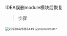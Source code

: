 IDEA误删module模块后恢复

> 步骤

<img src="https://xleixz.oss-cn-nanjing.aliyuncs.com/typora-img/20220425153449.png" alt="20220425153449" style="zoom: 67%;" />

<img src="https://xleixz.oss-cn-nanjing.aliyuncs.com/typora-img/20220425153457.png" alt="20220425153457" style="zoom:50%;" />
